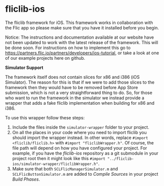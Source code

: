 # fliclib-ios
The fliclib framework for iOS.
This framework works in collaboration with the Flic app so please make sure that you have it installed before you begin.

Notice: The instructions and documentation available at our website have not been updated to work with the latest release of the framework. This will be done soon.
For instructions on how to implement this go to https://partners.flic.io/partners/developers/ios-tutorial, or take a look at one of our example projects here on github.

**Simulator Support**

The framework itself does not contain slices for x86 and i386 (iOS Simulator). The reason for this is that if we were to add those slices to the framework then
they would have to be removed before App Store submission, which is not a very straightforward thing to do. So, for those who want to run the framework in the simulator
we instead provide a wrapper that adds a fake fliclib implementation when building for x86 and i386.

To use this wrapper follow these steps:

1. Include the files inside the `simulator-wrapper` folder to your project.
2. On all the places in your code where you need to import fliclib you should import the wrapper instead. In other words, replace `#import <fliclib/fliclib.h>` with `#import "fliclibWrapper.h"`. Of course, the file path will depend on how you have configured your project. For example, if you have the *fliclib-ios* repository as a git submodule in your project root then it might look like this `#import "../fliclib-ios/simulator-wrapper/fliclibWrapper.h"`.
3. Make sure that both `SCLFlicManagerSimulator.m` and `SCLFlicButtonSimulator.m` are added to *Compile Sources* in your project *Build Phases*.